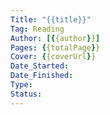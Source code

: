```yaml
---
Title: "{{title}}"
Tag: Reading
Author: [{{author}}]
Pages: {{totalPage}}
Cover: {{coverUrl}}
Date_Started:
Date_Finished:
Type:
Status:
---
```

